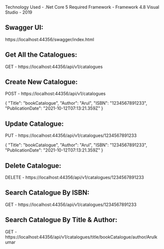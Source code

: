 
Technology Used - .Net Core 5
Required Framework - Framework 4.8
Visual Studio - 2019

Swagger UI:
-----------
https://localhost:44356/swagger/index.html



Get All the Catalogues:
----------------------
GET - https://localhost:44356/api/v1/catalogues



Create New Catalogue:
---------------------
POST - https://localhost:44356/api/v1/catalogues

{
  "Title": "bookCatalogue",
  "Author": "Arul",
  "ISBN": "1234567891233",
  "PublicationDate": "2021-10-12T07:13:21.359Z"
}


Update Catalogue:
-----------------
PUT - https://localhost:44356/api/v1/catalogues/1234567891233

{
  "Title": "bookCatalogue",
  "Author": "Arul",
  "ISBN": "1234567891233",
  "PublicationDate": "2021-10-12T07:13:21.359Z"
}



Delete Catalogue:
-----------------
DELETE - https://localhost:44356/api/v1/catalogues/1234567891233



Search Catalogue By ISBN:
------------------------
GET - https://localhost:44356/api/v1/catalogues/1234567891233



Search Catalogue By Title & Author:
----------------------------------
GET - https://localhost:44356/api/v1/catalogues/title/bookCatalogue/author/Arulkumar
